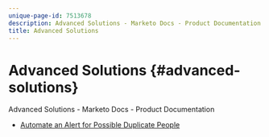 ```yaml
---
unique-page-id: 7513678
description: Advanced Solutions - Marketo Docs - Product Documentation
title: Advanced Solutions
---
```


# Advanced Solutions {#advanced-solutions}

Advanced Solutions - Marketo Docs - Product Documentation

* [Automate an Alert for Possible Duplicate People](advanced-solutions/automate-an-alert-for-possible-duplicate-people.md)

